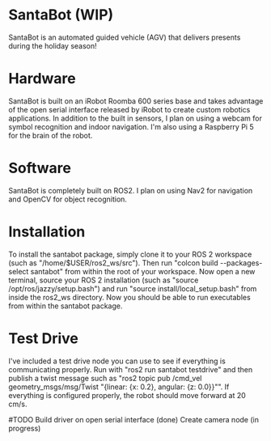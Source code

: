 # SantaBot (WIP)
SantaBot is an automated guided vehicle (AGV) that delivers presents during the holiday season! 

# Hardware
SantaBot is built on an iRobot Roomba 600 series base and takes advantage of the open serial interface released by iRobot to create custom robotics applications. In addition to the built in sensors, I plan on using a webcam for symbol recognition and indoor navigation. I'm also using a Raspberry Pi 5 for the brain of the robot.

# Software
SantaBot is completely built on ROS2. I plan on using Nav2 for navigation and OpenCV for object recognition. 

# Installation
To install the santabot package, simply clone it to your ROS 2 workspace (such as "/home/$USER/ros2_ws/src"). Then run "colcon build --packages-select santabot" from within the root of your workspace. Now open a new terminal, source your ROS 2 installation (such as "source /opt/ros/jazzy/setup.bash") and run "source install/local_setup.bash" from inside the ros2_ws directory. Now you should be able to run executables from within the santabot package.

# Test Drive 
I've included a test drive node you can use to see if everything is communicating properly. Run with "ros2 run santabot testdrive" and then publish a twist message such as "ros2 topic pub /cmd_vel geometry_msgs/msg/Twist "{linear: {x: 0.2}, angular: {z: 0.0}}"". 
If everything is configured properly, the robot should move forward at 20 cm/s. 

#TODO
Build driver on open serial interface (done)
Create camera node (in progress)
